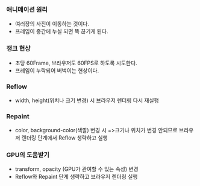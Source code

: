 ### 애니메이션 원리

- 여러장의 사진이 이동하는 것이다.
- 프레임이 중간에 누실 되면 뚝 끊기게 된다.

### 쟁크 현상

- 초당 60Frame, 브라우저도 60FPS로 하도록 시도한다.
- 프레임이 누락되어 버벅이는 현상이다.

### Reflow

- width, height(위치나 크기 변경) 시 브라우저 렌더링 다시 재실행

### Repaint

- color, background-color(색깔) 변경 시 =>크기나 위치가 변경 안되므로 브라우저 렌더링 단계에서 Reflow 생략하고 실행

### GPU의 도움받기

- transform, opacity (GPU가 관여할 수 있는 속성) 변경
- Reflow와 Repaint 단계 생략하고 브라우저 렌더링 실행
